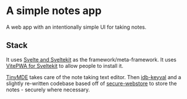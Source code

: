 # A simple notes app
A web app with an intentionally simple UI for taking notes.

## Stack
It uses [Svelte and Sveltekit](https://svelte.dev/) as the framework/meta-framework. It uses [VitePWA for Sveltekit](https://github.com/vite-pwa/sveltekit?tab=readme-ov-file) to allow people to install it.

[TinyMDE](https://github.com/jefago/tiny-markdown-editor) takes care of the note taking text editor. Then [idb-keyval](https://github.com/jakearchibald/idb-keyval) and a slightly re-written codebase based off of [secure-webstore](https://github.com/AKASHAorg/secure-webstore) to store the notes - securely where necessary. 